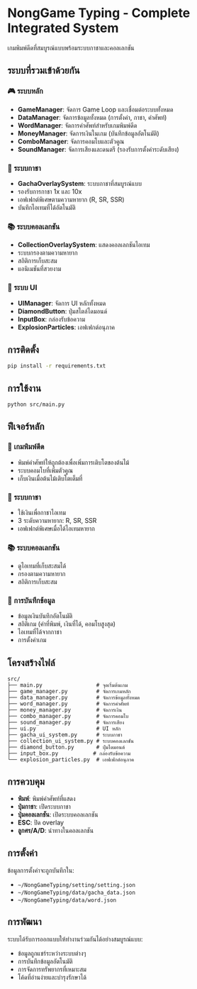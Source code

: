 # NongGame Typing - Complete Integrated System

เกมพิมพ์ดีดที่สมบูรณ์แบบพร้อมระบบกาชาและคอลเลกชัน

## ระบบที่รวมเข้าด้วยกัน

### 🎮 ระบบหลัก
- **GameManager**: จัดการ Game Loop และเชื่อมต่อระบบทั้งหมด
- **DataManager**: จัดการข้อมูลทั้งหมด (การตั้งค่า, กาชา, คำศัพท์)
- **WordManager**: จัดการคำศัพท์สำหรับเกมพิมพ์ดีด
- **MoneyManager**: จัดการเงินในเกม (บันทึกข้อมูลอัตโนมัติ)
- **ComboManager**: จัดการคอมโบและตัวคูณ
- **SoundManager**: จัดการเสียงและดนตรี (รองรับการตั้งค่าระดับเสียง)

### 🎰 ระบบกาชา
- **GachaOverlaySystem**: ระบบกาชาที่สมบูรณ์แบบ
- รองรับการกาชา 1x และ 10x
- เอฟเฟกต์พิเศษตามความหายาก (R, SR, SSR)
- บันทึกไอเทมที่ได้อัตโนมัติ

### 📚 ระบบคอลเลกชัน
- **CollectionOverlaySystem**: แสดงคอลเลกชันไอเทม
- ระบบกรองตามความหายาก
- สถิติการเก็บสะสม
- แอนิเมชันที่สวยงาม

### 🎨 ระบบ UI
- **UIManager**: จัดการ UI หลักทั้งหมด
- **DiamondButton**: ปุ่มสไตล์ไดมอนด์
- **InputBox**: กล่องรับข้อความ
- **ExplosionParticles**: เอฟเฟกต์อนุภาค

## การติดตั้ง

```bash
pip install -r requirements.txt
```

## การใช้งาน

```bash
python src/main.py
```

## ฟีเจอร์หลัก

### 🎯 เกมพิมพ์ดีด
- พิมพ์คำศัพท์ให้ถูกต้องเพื่อเพิ่มการเติบโตของต้นไม้
- ระบบคอมโบที่เพิ่มตัวคูณ
- เก็บเงินเมื่อต้นไม้เติบโตเต็มที่

### 🎰 ระบบกาชา
- ใช้เงินเพื่อกาชาไอเทม
- 3 ระดับความหายาก: R, SR, SSR
- เอฟเฟกต์พิเศษเมื่อได้ไอเทมหายาก

### 📚 ระบบคอลเลกชัน
- ดูไอเทมที่เก็บสะสมได้
- กรองตามความหายาก
- สถิติการเก็บสะสม

### 💾 การบันทึกข้อมูล
- ข้อมูลเงินบันทึกอัตโนมัติ
- สถิติเกม (คำที่พิมพ์, เงินที่ได้, คอมโบสูงสุด)
- ไอเทมที่ได้จากกาชา
- การตั้งค่าเกม

## โครงสร้างไฟล์

```
src/
├── main.py                 # จุดเริ่มต้นเกม
├── game_manager.py         # จัดการเกมหลัก
├── data_manager.py         # จัดการข้อมูลทั้งหมด
├── word_manager.py         # จัดการคำศัพท์
├── money_manager.py        # จัดการเงิน
├── combo_manager.py        # จัดการคอมโบ
├── sound_manager.py        # จัดการเสียง
├── ui.py                   # UI หลัก
├── gacha_ui_system.py      # ระบบกาชา
├── collection_ui_system.py # ระบบคอลเลกชัน
├── diamond_button.py       # ปุ่มไดมอนด์
├── input_box.py           # กล่องรับข้อความ
└── explosion_particles.py  # เอฟเฟกต์อนุภาค
```

## การควบคุม

- **พิมพ์**: พิมพ์คำศัพท์ที่แสดง
- **ปุ่มกาชา**: เปิดระบบกาชา
- **ปุ่มคอลเลกชัน**: เปิดระบบคอลเลกชัน
- **ESC**: ปิด overlay
- **ลูกศร/A/D**: นำทางในคอลเลกชัน

## การตั้งค่า

ข้อมูลการตั้งค่าจะถูกบันทึกใน:
- `~/NongGameTyping/setting/setting.json`
- `~/NongGameTyping/data/gacha_data.json`
- `~/NongGameTyping/data/word.json`

## การพัฒนา

ระบบได้รับการออกแบบให้ทำงานร่วมกันได้อย่างสมบูรณ์แบบ:
- ข้อมูลถูกแชร์ระหว่างระบบต่างๆ
- การบันทึกข้อมูลอัตโนมัติ
- การจัดการทรัพยากรที่เหมาะสม
- โค้ดที่อ่านง่ายและบำรุงรักษาได้